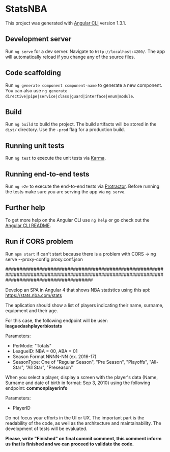 # StatsNBA

This project was generated with [Angular CLI](https://github.com/angular/angular-cli) version 1.3.1.

## Development server

Run `ng serve` for a dev server. Navigate to `http://localhost:4200/`. The app will automatically reload if you change any of the source files.

## Code scaffolding

Run `ng generate component component-name` to generate a new component. You can also use `ng generate directive|pipe|service|class|guard|interface|enum|module`.

## Build

Run `ng build` to build the project. The build artifacts will be stored in the `dist/` directory. Use the `-prod` flag for a production build.

## Running unit tests

Run `ng test` to execute the unit tests via [Karma](https://karma-runner.github.io).

## Running end-to-end tests

Run `ng e2e` to execute the end-to-end tests via [Protractor](http://www.protractortest.org/).
Before running the tests make sure you are serving the app via `ng serve`.

## Further help

To get more help on the Angular CLI use `ng help` or go check out the [Angular CLI README](https://github.com/angular/angular-cli/blob/master/README.md).

## Run if CORS problem

Run `npm start` if can't start because there is a problem with CORS -> ng serve --proxy-config proxy.conf.json

###############################################################################################################################################

Develop an SPA in Angular 4 that shows NBA statistics using this api: https://stats.nba.com/stats

The aplication should show a list of players indicating their name, surname, equipment and their age.

For this case, the following endpoint will be user: **leaguedashplayerbiostats**

Parameters:

- PerMode: "Totals"
- LeagueID: NBA = 00, ABA = 01
- Season Format NNNN-NN (ex. 2016-17)
- SeasonType: One of "Regular Season", "Pre Season", "Playoffs", "All-Star", "All Star", "Preseason"

When you select a player, display a screen with the player's data (Name, Surname and date of birth in format: Sep 3, 2010) using the following endpoint: **commonplayerinfo**

Parameters:

- PlayerID

Do not focus your efforts in the UI or UX. The important part is the readability of the code, as well as the architecture and maintainability. The development of tests will be evaluated.

**Please, write "Finished" on final commit comment, this comment inform us that is finished and we can proceed to validate the code.**
